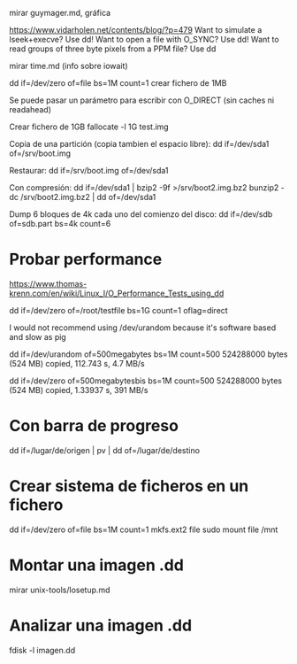 mirar guymager.md, gráfica

https://www.vidarholen.net/contents/blog/?p=479
  Want to simulate a lseek+execve? Use dd! Want to open a file with O_SYNC? Use dd! Want to read groups of three byte pixels from a PPM file? Use dd

mirar time.md (info sobre iowait)

dd if=/dev/zero of=file bs=1M count=1
  crear fichero de 1MB

Se puede pasar un parámetro para escribir con O_DIRECT (sin caches ni readahead)


Crear fichero de 1GB
fallocate -l 1G test.img


Copia de una partición (copia tambien el espacio libre):
dd if=/dev/sda1 of=/srv/boot.img

Restaurar:
dd if=/srv/boot.img of=/dev/sda1


Con compresión:
dd if=/dev/sda1 | bzip2 -9f >/srv/boot2.img.bz2
bunzip2 -dc /srv/boot2.img.bz2 | dd of=/dev/sda1

Dump 6 bloques de 4k cada uno del comienzo del disco:
dd if=/dev/sdb of=sdb.part bs=4k count=6


# Probar performance
https://www.thomas-krenn.com/en/wiki/Linux_I/O_Performance_Tests_using_dd

dd if=/dev/zero of=/root/testfile bs=1G count=1 oflag=direct



I would not recommend using /dev/urandom because it's software based and slow as pig

dd if=/dev/urandom of=500megabytes bs=1M count=500
524288000 bytes (524 MB) copied, 112.743 s, 4.7 MB/s

dd if=/dev/zero of=500megabytesbis bs=1M count=500
524288000 bytes (524 MB) copied, 1.33937 s, 391 MB/s


# Con barra de progreso
dd if=/lugar/de/origen | pv | dd of=/lugar/de/destino


# Crear sistema de ficheros en un fichero
dd if=/dev/zero of=file bs=1M count=1
mkfs.ext2 file
sudo mount file /mnt


# Montar una imagen .dd
mirar unix-tools/losetup.md

# Analizar una imagen .dd
fdisk -l imagen.dd
